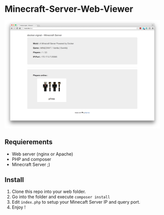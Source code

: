# Minecraft-Server-Web-Viewer

![Screenshot](screenshot/screenshot.png)

## Requierements

- Web server (nginx or Apache)
- PHP and composer
- Minecraft Server ;)

## Install 

1. Clone this repo into your web folder.
2. Go into the folder and execute `composer install`
3. Edit `index.php` to setup your Minecaft Server IP and query port.
4. Enjoy !